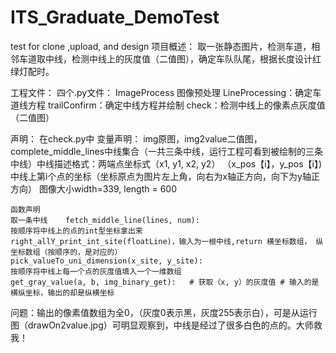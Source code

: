 # ITS_Graduate_DemoTest
test for clone ,upload, and design
项目概述：
取一张静态图片，检测车道，相邻车道取中线，检测中线上的灰度值（二值图），确定车队队尾，根据长度设计红绿灯配时。

工程文件：
四个.py文件：
	ImageProcess 图像预处理
	LineProcessing：确定车道线方程
	trailConfirm：确定中线方程并绘制
	check：检测中线上的像素点灰度值（二值图）

声明：
	在check.py中
	变量声明：
	img原图，img2value二值图，
	complete_middle_lines中线集合（一共三条中线，运行工程可看到被绘制的三条中线）中线描述格式：两端点坐标式（x1, y1, x2, y2）
	（x_pos【i】，y_pos【i】)中线上第i个点的坐标（坐标原点为图片左上角，向右为x轴正方向，向下为y轴正方向）
	图像大小width=339, length = 600

	函数声明
	取一条中线	 fetch_middle_line(lines, num):
	按顺序将中线上的点的int型坐标拿出来    right_allY_print_int_site(floatLine)，输入为一根中线,return 横坐标数组， 纵坐标数组（按顺序的，是对应的）
	pick_valueTo_uni_dimension(x_site, y_site):
	按顺序将中线上每一个点的灰度值填入一个一维数组
	get_gray_value(a, b, img_binary_get):   # 获取（x, y）的灰度值 # 输入的是横纵坐标，输出的却是纵横坐标
	

问题：输出的像素值数组为全0，（灰度0表示黑，灰度255表示白），可是从运行图（drawOn2value.jpg）可明显观察到，中线是经过了很多白色的点的。大师救我！
